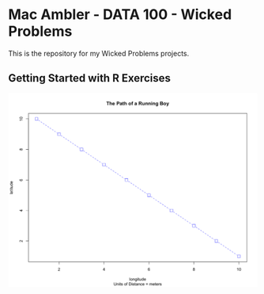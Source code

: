 # Mac Ambler - DATA 100 - Wicked Problems

This is the repository for my Wicked Problems projects.

## Getting Started with R Exercises

![](path_of_a_running_boy_plot)
